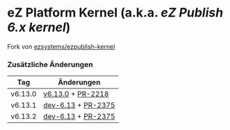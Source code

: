 # eZ Platform Kernel (a.k.a. *eZ Publish 6.x kernel*)

Fork von [ezsystems/ezpublish-kernel](https://github.com/ezsystems/ezpublish-kernel)

### Zusätzliche Änderungen

| Tag | Änderungen |
| ---  | ---  |
| v6.13.0 | [v6.13.0](https://github.com/ezsystems/ezpublish-kernel/releases/tag/v6.13.0) + [PR-2218](https://github.com/ezsystems/ezpublish-kernel/pull/2218) |
| v6.13.1 | [dev-6.13](https://github.com/datafactory/ezpublish-kernel/commit/0db92c2f11bb420314f6f7732fe0cc980c94221a) + [PR-2375](https://github.com/ezsystems/ezpublish-kernel/pull/2375) |
| v6.13.2 | [dev-6.13](https://github.com/datafactory/ezpublish-kernel/commit/c0855304dda5614e1d367ce3be8e13353ceada53) + [PR-2375](https://github.com/ezsystems/ezpublish-kernel/pull/2375) |
